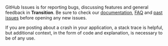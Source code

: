 GitHub Issues is for reporting bugs, discussing features and general feedback in **Transition**. Be sure to check our [documentation](http://cocoadocs.org/docsets/Transition), [FAQ](https://github.com/zenangst/Transition/wiki/FAQ) and [past issues](https://github.com/zenangst/Transition/issues?state=closed) before opening any new issues.

If you are posting about a crash in your application, a stack trace is helpful, but additional context, in the form of code and explanation, is necessary to be of any use.
